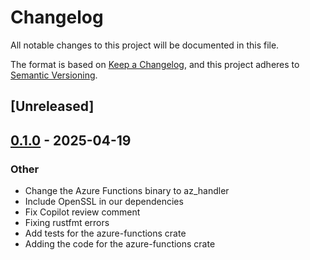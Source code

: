 # Changelog

All notable changes to this project will be documented in this file.

The format is based on [Keep a Changelog](https://keepachangelog.com/en/1.0.0/),
and this project adheres to [Semantic Versioning](https://semver.org/spec/v2.0.0.html).

## [Unreleased]

## [0.1.0](https://github.com/pvandervelde/merge_warden/releases/tag/0.1.0) - 2025-04-19

### Other

- Change the Azure Functions binary to az_handler
- Include OpenSSL in our dependencies
- Fix Copilot review comment
- Fixing rustfmt errors
- Add tests for the azure-functions crate
- Adding the code for the azure-functions crate
